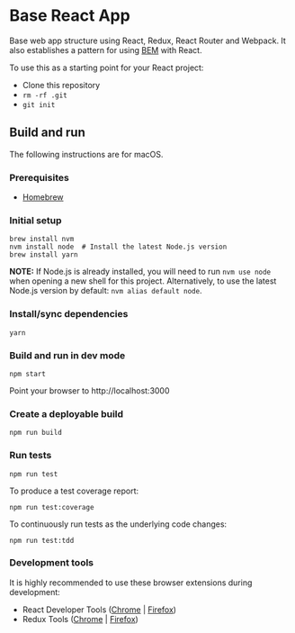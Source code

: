 # Base React App

Base web app structure using React, Redux, React Router and Webpack.
It also establishes a pattern for using [BEM](http://getbem.com/) with React.

To use this as a starting point for your React project:

* Clone this repository
* `rm -rf .git`
* `git init`

## Build and run

The following instructions are for macOS.

### Prerequisites

* [Homebrew](http://brew.sh/)

### Initial setup

```
brew install nvm
nvm install node  # Install the latest Node.js version
brew install yarn
```

**NOTE:** If Node.js is already installed, you will need to run `nvm use node` when opening a new shell for this
project. Alternatively, to use the latest Node.js version by default: `nvm alias default node`.

### Install/sync dependencies

```
yarn
```

### Build and run in dev mode

```
npm start
```

Point your browser to http://localhost:3000

### Create a deployable build

```
npm run build
```

### Run tests

```
npm run test
```

To produce a test coverage report:

```
npm run test:coverage
```

To continuously run tests as the underlying code changes:

```
npm run test:tdd
```

### Development tools

It is highly recommended to use these browser extensions during development:

* React Developer Tools ([Chrome](https://chrome.google.com/webstore/detail/react-developer-tools/fmkadmapgofadopljbjfkapdkoienihi)
| [Firefox](https://addons.mozilla.org/en-GB/firefox/addon/react-devtools/))
* Redux Tools ([Chrome](https://chrome.google.com/webstore/detail/redux-devtools/lmhkpmbekcpmknklioeibfkpmmfibljd)
| [Firefox](https://addons.mozilla.org/en-US/firefox/addon/remotedev/))
